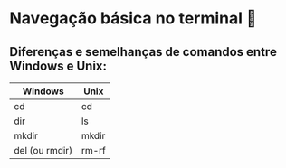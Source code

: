 # Navegação básica no terminal 🛶
## Diferenças e semelhanças de comandos entre Windows e Unix:

| Windows           | Unix |
|------------------ |------|
| cd                | cd   |
| dir               | ls   |
| mkdir             | mkdir|
| del (ou rmdir)    | rm-rf|
